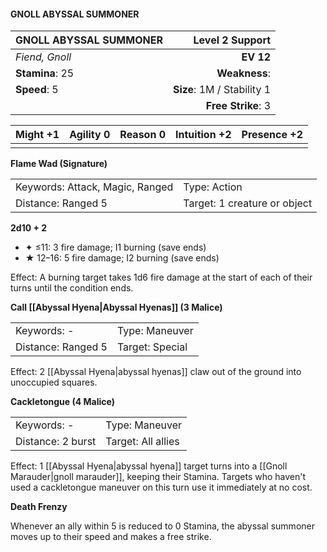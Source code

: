 #### GNOLL ABYSSAL SUMMONER

| GNOLL ABYSSAL SUMMONER |        **Level 2 Support** |
| :--------------------- | -------------------------: |
| *Fiend, Gnoll*         |                  **EV 12** |
| **Stamina**: 25        |              **Weakness**: |
| **Speed**: 5           | **Size**: 1M / Stability 1 |
|                        |         **Free Strike**: 3 |

| **Might** +1 | **Agility** 0 | **Reason** 0 | **Intuition** +2 | **Presence** +2 |
| ------------ | ------------- | ------------ | ---------------- | --------------- |
|              |               |              |                  |                 |

**Flame Wad (Signature)**

|                                 |                              |
| :------------------------------ | :--------------------------- |
| Keywords: Attack, Magic, Ranged | Type: Action                 |
| Distance: Ranged 5              | Target: 1 creature or object |

**2d10 + 2**

- ✦ ≤11: 3 fire damage; I1 burning (save ends)
- ★ 12–16: 5 fire damage; I2 burning (save ends)

Effect: A burning target takes 1d6 fire damage at the start of each of their turns until the condition ends.

**Call [[Abyssal Hyena|Abyssal Hyenas]] (3 Malice)**

|                    |                 |
| :----------------- | :-------------- |
| Keywords: -        | Type: Maneuver  |
| Distance: Ranged 5 | Target: Special |

Effect: 2 [[Abyssal Hyena|abyssal hyenas]] claw out of the ground into unoccupied squares.

**Cackletongue (4 Malice)**

|                   |                    |
| :---------------- | :----------------- |
| Keywords: -       | Type: Maneuver     |
| Distance: 2 burst | Target: All allies |

Effect: 1 [[Abyssal Hyena|abyssal hyena]] target turns into a [[Gnoll Marauder|gnoll marauder]], keeping their Stamina. Targets who haven't used a cackletongue maneuver on this turn use it immediately at no cost.

**Death Frenzy**

Whenever an ally within 5 is reduced to 0 Stamina, the abyssal summoner moves up to their speed and makes a free strike.
